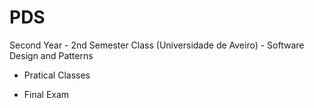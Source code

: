 # PDS
Second Year - 2nd Semester Class (Universidade de Aveiro) - Software Design and Patterns

- Pratical Classes
  
- Final Exam
